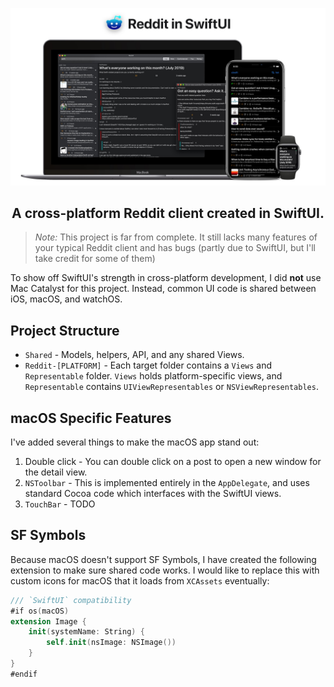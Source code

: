 <p align="center"><img src="Resources/banner.jpeg" /></p>
<h2 align="center">A cross-platform Reddit client created in SwiftUI.</h2>

> *Note:* This project is far from complete. It still lacks many features of your typical Reddit client and has bugs (partly due to SwiftUI, but I'll take credit for some of them)

To show off SwiftUI's strength in cross-platform development, I did **not** use Mac Catalyst for this project. Instead, common UI code is shared between iOS, macOS, and watchOS.

## Project Structure
* `Shared` - Models, helpers, API, and any shared Views.
* `Reddit-[PLATFORM]` - Each target folder contains a `Views` and `Representable` folder. `Views` holds platform-specific views, and `Representable` contains `UIViewRepresentables` or `NSViewRepresentables`.

## macOS Specific Features
I've added several things to make the macOS app stand out:
1. Double click - You can double click on a post to open a new window for the detail view.
2. `NSToolbar` - This is implemented entirely in the `AppDelegate`, and uses standard Cocoa code which interfaces with the SwiftUI views.
3. `TouchBar` - TODO

## SF Symbols
Because macOS doesn't support SF Symbols, I have created the following extension to make sure shared code works. I would like to replace this with custom icons for macOS that it loads from `XCAssets` eventually:
```swift
/// `SwiftUI` compatibility
#if os(macOS)
extension Image {
    init(systemName: String) {
        self.init(nsImage: NSImage())
    }
}
#endif
```
